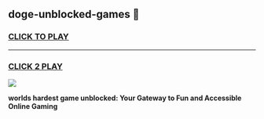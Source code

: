 
## doge-unblocked-games 👋
<h3>
<a href="https://premium.freeplayer.one?title=doge-unblocked-games&ref=14F">CLICK TO PLAY</a></h3>
<hr>

<h3>
<a href="https://premium.freeplayer.one?title=doge-unblocked-games&ref=14F">CLICK 2 PLAY</a>
  
</h3>

<a href="https://premium.freeplayer.one?title=doge-unblocked-games&ref=12F/"><img src="https://clearcache.store/games.png"></a>


**worlds hardest game unblocked: Your Gateway to Fun and Accessible Online Gaming**
